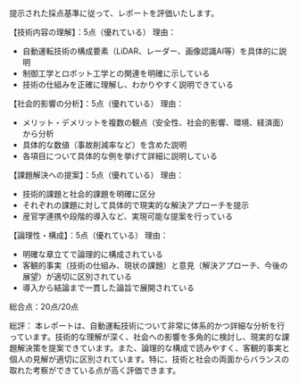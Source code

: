 提示された採点基準に従って、レポートを評価いたします。

【技術内容の理解】：5点（優れている）
理由：
- 自動運転技術の構成要素（LiDAR、レーダー、画像認識AI等）を具体的に説明
- 制御工学とロボット工学との関連を明確に示している
- 技術の仕組みを正確に理解し、わかりやすく説明できている

【社会的影響の分析】：5点（優れている）
理由：
- メリット・デメリットを複数の観点（安全性、社会的影響、環境、経済面）から分析
- 具体的な数値（事故削減率など）を含めた説明
- 各項目について具体的な例を挙げて詳細に説明している

【課題解決への提案】：5点（優れている）
理由：
- 技術的課題と社会的課題を明確に区分
- それぞれの課題に対して具体的で現実的な解決アプローチを提示
- 産官学連携や段階的導入など、実現可能な提案を行っている

【論理性・構成】：5点（優れている）
理由：
- 明確な章立てで論理的に構成されている
- 客観的事実（技術の仕組み、現状の課題）と意見（解決アプローチ、今後の展望）が適切に区別されている
- 導入から結論まで一貫した論旨で展開されている

総合点：20点/20点

総評：
本レポートは、自動運転技術について非常に体系的かつ詳細な分析を行っています。技術的な理解が深く、社会への影響を多角的に検討し、現実的な課題解決策を提案できています。また、論理的な構成で読みやすく、客観的事実と個人の見解が適切に区別されています。特に、技術と社会の両面からバランスの取れた考察ができている点が高く評価できます。